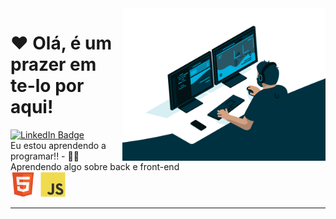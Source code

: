<img src = "code.gif" width = "325px" align = "right">

# ❤ Olá, é um prazer em te-lo por aqui!
  <div id="badges">
  <a href = "https://www.linkedin.com/in/luan-verçosa-b76999240/" target = "_blank">
    <img src="https://img.shields.io/badge/LinkedIn-blue?style=for-the-badge&logo=linkedin&logoColor=white" alt="LinkedIn Badge"/>
  </a>
</div>
  Eu estou aprendendo a programar!!
- 👩‍💻 Aprendendo algo sobre back e front-end

<div> 
  <img src="https://github.com/devicons/devicon/blob/master/icons/html5/html5-original.svg" title="HTML5" alt="HTML" width="40" height="40"/>&nbsp;
  <img src="https://github.com/devicons/devicon/blob/master/icons/javascript/javascript-original.svg" title="JavaScript" alt="JavaScript" width="40" height="40"/>&nbsp;
</div>

---
